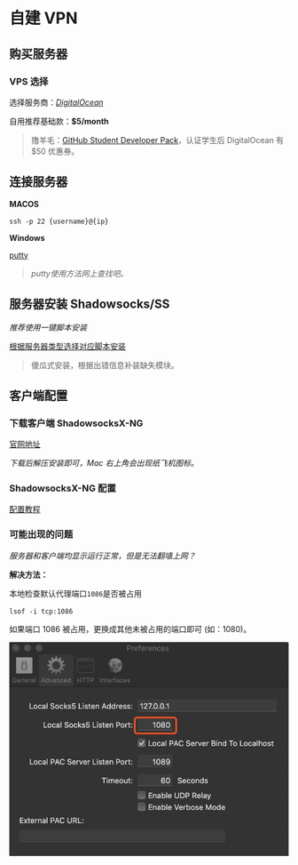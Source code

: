 # 自建 VPN

## 购买服务器

### VPS 选择

选择服务商：*[DigitalOcean](https://cloud.digitalocean.com/)*

自用推荐基础款：**$5/month**

> 撸羊毛：[GitHub Student Developer Pack](https://education.github.com/pack#offers)，认证学生后 DigitalOcean 有 $50 优惠券。

## 连接服务器

**MACOS**

```shell
ssh -p 22 {username}@{ip}
```

**Windows**

[putty](https://www.putty.org/)

> *putty使用方法网上查找吧。*

## 服务器安装 Shadowsocks/SS

*推荐使用一键脚本安装*

[根据服务器类型选择对应脚本安装](https://github.com/hijkpw/scripts)

> 傻瓜式安装，根据出错信息补装缺失模块。

## 客户端配置

### 下载客户端 ShadowsocksX-NG

[官网地址](https://github.com/shadowsocks/ShadowsocksX-NG/releases)

*下载后解压安装即可，Mac 右上角会出现纸飞机图标。*

### ShadowsocksX-NG 配置

[配置教程](https://www.hijk.pw/shadowsocksx-ng-config-tutorial/)

### 可能出现的问题

*服务器和客户端均显示运行正常，但是无法翻墙上网？*

**解决方法：**

本地检查默认代理端口`1086`是否被占用

```
lsof -i tcp:1086
```

如果端口 1086 被占用，更换成其他未被占用的端口即可 (如：1080)。

![](./images/ss-faq-port.jpeg)
